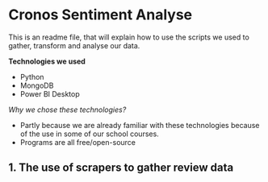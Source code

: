 # Cronos Sentiment Analyse

This is an readme file, that will explain how to use the scripts we used to gather, transform and analyse our data.

**Technologies we used**
- Python
- MongoDB
- Power BI Desktop

*Why we chose these technologies?*
- Partly because we are already familiar with these technologies because of the use in some of our school courses.
- Programs are all free/open-source
  
## 1. The use of scrapers to gather review data
